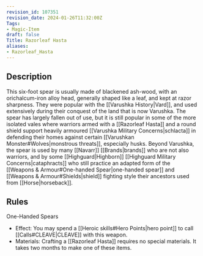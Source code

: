 ```yaml
---
revision_id: 107351
revision_date: 2024-01-26T11:32:00Z
Tags:
- Magic-Item
draft: false
Title: Razorleaf Hasta
aliases:
- Razorleaf_Hasta
---
```

## Description
This six-foot spear is usually made of blackened ash-wood, with an orichalcum-iron alloy head, generally shaped like a leaf, and kept at razor sharpness. They were popular with the [[Varushka History|Vard]], and used extensively during their conquest of the land that is now Varushka. The spear has largely fallen out of use, but it is still popular in some of the more isolated vales where warriors armed with a [[Razorleaf Hasta]] and a round shield support heavily armoured [[Varushka Military Concerns|schlacta]] in defending their homes against certain [[Varushkan Monster#Wolves|monstrous threats]], especially husks.
Beyond Varushka, the spear is used by many [[Navarr]] [[Brands|brands]] who are not also warriors, and by some [[Highguard|Highborn]] [[Highguard Military Concerns|cataphracts]] who still practice an adapted form of the [[Weapons & Armour#One-handed Spear|one-handed spear]] and [[Weapons & Armour#Shields|shield]] fighting style their ancestors used from [[Horse|horseback]].
## Rules
One-Handed Spears
* Effect: You may spend a [[Heroic skills#Hero Points|hero point]] to call [[Calls#CLEAVE|CLEAVE]] with this weapon.
* Materials: Crafting a [[Razorleaf Hasta]] requires no special materials. It takes two months to make one of these items.